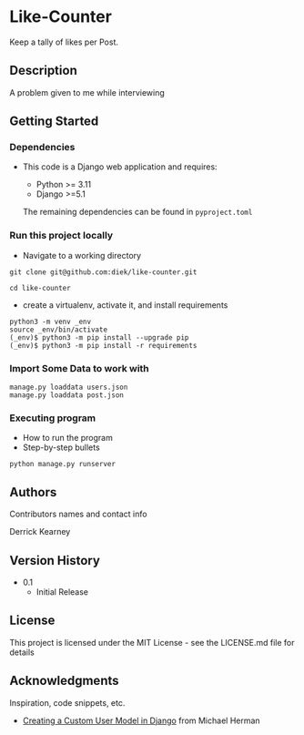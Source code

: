 # Like-Counter

Keep a tally of likes per Post.

## Description

A problem given to me while interviewing

## Getting Started

### Dependencies

* This code is a Django web application and requires:
  - Python >= 3.11    
  - Django >=5.1    

  The remaining dependencies can be found in `pyproject.toml`
  

### Run this project locally

* Navigate to a working directory
```
git clone git@github.com:diek/like-counter.git

cd like-counter
```
* create a virtualenv, activate it, and install requirements
```
python3 -m venv _env  
source _env/bin/activate  
(_env)$ python3 -m pip install --upgrade pip  
(_env)$ python3 -m pip install -r requirements  
```

### Import Some Data to work with
```
manage.py loaddata users.json  
manage.py loaddata post.json    
```

### Executing program

* How to run the program
* Step-by-step bullets
```
python manage.py runserver
```

## Authors

Contributors names and contact info

Derrick Kearney  


## Version History

* 0.1
    * Initial Release

## License

This project is licensed under the MIT License - see the LICENSE.md file for details

## Acknowledgments

Inspiration, code snippets, etc.
* [Creating a Custom User Model in Django](https://testdriven.io/blog/django-custom-user-model/) from Michael Herman

